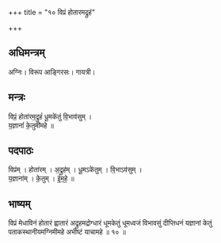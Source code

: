 +++
title = "१० विप्रं होतारमद्रुहं"

+++
## अधिमन्त्रम्
अग्निः। विरूप आङ्गिरसः। गायत्री।

## मन्त्रः
विप्रं॒ होता॑रम॒द्रुहं॑ धू॒मके॑तुं वि॒भाव॑सुम् ।  
य॒ज्ञानां॑ के॒तुमी॑महे ॥

## पदपाठः
विप्र॑म् । होता॑रम् । अ॒द्रुह॑म् । धू॒मऽके॑तुम् । वि॒भाऽव॑सुम् ।  
य॒ज्ञाना॑म् । के॒तुम् । ई॒म॒हे॒ ॥

## भाष्यम्
विप्रं मेधाविनं होतारं ह्वातारं अद्रुहमद्रोग्धारं धूमकेतुं धूमध्वजं विभावसुं दीप्तिधनं यज्ञानां केतुं पताकस्थानीयमग्निमीमहे अभीष्टं याचामहे ॥ १० ॥